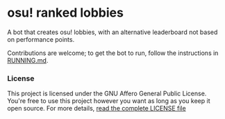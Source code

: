 # osu! ranked lobbies

A bot that creates osu! lobbies, with an alternative leaderboard not based on performance points.

Contributions are welcome; to get the bot to run, follow the instructions in [RUNNING.md](RUNNING.md).

### License

This project is licensed under the GNU Affero General Public License. You're free to use this project however you want as long as you keep it open source. For more details, [read the complete LICENSE file](https://github.com/kiwec/osu-ranked-lobbies/blob/master/LICENSE)
